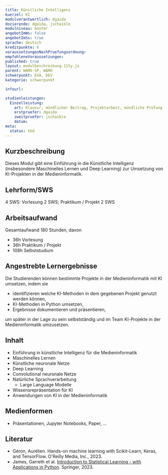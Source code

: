 ```yaml
---
title: Künstliche Intelligenz
kuerzel: KI
modulverantwortlich: dgaida
dozierende: dgaida, jschaible
modulniveau: master
angebotImWs: false
angebotImSs: true
sprache: deutsch
kreditpunkte: 6
voraussetzungenNachPruefungsordnung: 
empfohleneVoraussetzungen: 
published: true
layout: modulbeschreibung.11ty.js
parent: WAMO-SP, WAMO
schwerpunkt: EXA, DEV
kategorie: schwerpunkt

infourl: 

studienleistungen:
  Einzelleistung:
    art: Klausur, mündlicher Beitrag, Projektarbeit, mündliche Prüfung
    erstpruefer: dgaida
    zweitpruefer: jschaible
    datum: 
meta:
  status: tbd
---
```


## Kurzbeschreibung

Dieses Modul gibt eine Einführung in die Künstliche Intelligenz (insbesondere Maschinelles Lernen und Deep Learning) zur Umsetzung von KI-Projekten in der Medieninformatik. 

## Lehrform/SWS
4 SWS: Vorlesung 2 SWS; Praktikum / Projekt 2 SWS

## Arbeitsaufwand
Gesamtaufwand 180 Stunden, davon

- 36h Vorlesung
- 36h Praktikum / Projekt
- 108h Selbststudium

## Angestrebte Lernergebnisse

Die Studierenden können bestimmte Projekte in der Medieninformatik mit KI umsetzen, indem sie

- identifizieren welche KI-Methoden in dem gegebenen Projekt genutzt werden können,
- KI-Methoden in Python umsetzen,
- Ergebnisse dokumentieren und präsentieren,

um später in der Lage zu sein selbstständig und im Team KI-Projekte in der Medieninformatik umzusetzen.

## Inhalt

- Einführung in künstliche Intelligenz für die Medieninformatik
- Maschinelles Lernen
- Künstliche neuronale Netze
- Deep Learning
- Convolutional neuronale Netze
- Natürliche Sprachverarbeitung
    - Large Language Modelle
- Wissensrepräsentation für KI
- Anwendungen von KI in der Medieninformatik

## Medienformen

- Präsentationen, Jupyter Notebooks, Paper, ...

## Literatur

- Géron, Aurélien. Hands-on machine learning with Scikit-Learn, Keras, and TensorFlow. O'Reilly Media, Inc., 2023.
- James, Garreth et al. [Introduction to Statistical Learning - with Applications in Python](https://www.statlearning.com/). Springer, 2023.
